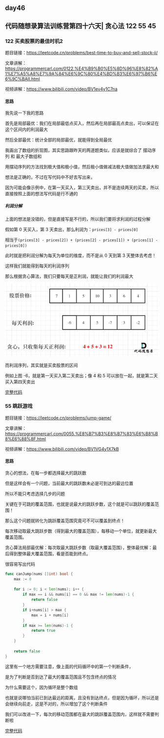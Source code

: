## day46

## 代码随想录算法训练营第四十六天| 贪心法 122 55 45

### 122 买卖股票的最佳时机2

题目链接：https://leetcode.cn/problems/best-time-to-buy-and-sell-stock-ii/

文章讲解：https://programmercarl.com/0122.%E4%B9%B0%E5%8D%96%E8%82%A1%E7%A5%A8%E7%9A%84%E6%9C%80%E4%BD%B3%E6%97%B6%E6%9C%BAII.html

视频讲解：https://www.bilibili.com/video/BV1ev4y1C7na

#### 思路
我先说一下我的思路

首先是局部最优：我们在局部最低点买入，然后再在局部最高点卖出，可以保证在这个区间内的利润最大

然后全部最优：统计全部的局部最优，就能得到全局最优

我画出了数组的折现图，其实思路跟昨天的两道题类似，应该是就综合了 摆动序列 和 最大子数组和

用摆动序列的方法找到极大值和极小值，然后极小值做减法极大值做加法求最大和

想法是正确的，不过在写代码中不好去写出来，

因为可能会像示例中，在第一天买入，第三天卖出，并不是连续两天的买卖，所以直接按照上面的想法写代码是行不通的

##### 利润分解
上面的想法是没错的，但是直接写是不行的，所以我们要将求利润的过程分解

假如第 0 天买入，第 3 天卖出，那么利润为：`prices[3] - prices[0]`

相当于`(prices[3] - prices[2]) + (prices[2] - prices[1]) + (prices[1] - prices[0])`

此时就是把利润分解为每天为单位的维度，而不是从 0 天到第 3 天整体去考虑！

这样我们就能得到每天的利润序列

那么根据贪心算法，我们只要每天是正利润，就能让我们的利润最大

![每天的利润序列](day46-1.png)

而利润序列，其实就是买卖股票的区间

例如上图 -6，就是第一天买入第二天卖出；像 4 和 5 可以放在一起，就是第二天买入第四天卖出

[完整代码](https://github.com/hd2yao/leetcode/tree/master/training/day46/0122_best_time_to_buy_and_sell_stock_ii.go)

### 55 跳跃游戏

题目链接：https://leetcode.cn/problems/jump-game/

文章讲解：https://programmercarl.com/0055.%E8%B7%B3%E8%B7%83%E6%B8%B8%E6%88%8F.html

视频讲解：https://www.bilibili.com/video/BV1VG4y1X7kB

#### 思路
贪心的想法，在每一步都选择最大的跳跃数

但是这样会有一个问题，当前最大的跳跃数未必是可到达的最远位置

所以不能只考虑选择几步的问题

关键在于可跳的覆盖范围，也就是说最大的跳跃步数，这个就是可以跳跃的覆盖范围！

那么这个问题就转化为跳跃覆盖范围究竟可不可以覆盖到终点！

每次移动取最大跳跃步数（得到最大的覆盖范围），每移动一个单位，就更新最大覆盖范围。

贪心算法局部最优解：每次取最大跳跃步数（取最大覆盖范围），整体最优解：最后得到整体最大覆盖范围，看是否能到终点。

很容易写出代码
```go
func canJump(nums []int) bool {
	max := 0

	for i := 0; i < len(nums); i++ {
		if max == i && nums[i] == 0 && max != len(nums)-1 {
			return false
		}
		if i+nums[i] > max {
			max = i + nums[i]
		}
		if max >= len(nums)-1 {
			return true
		}
	}

	return false
}
```

这里有一个地方需要注意，像上面的代码循环中的第一个判断条件，

是为了判断是否到达了最大的覆盖范围且不包含终点的情况

为什么需要这个，因为循环是整个数组

也就是说哪怕当前已到达最远的距离，且没有到达终点，但是因为循环，所以还是会继续向前走，这是不对的，所以增加了这个判断条件

我们可以改进一下，每次的移动范围都在最大的跳跃覆盖范围内，这样就不需要判断啦

[完整代码](https://github.com/hd2yao/leetcode/tree/master/training/day46/0055_jump_game.go)
